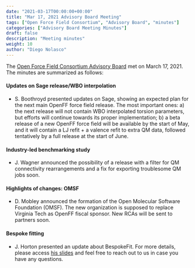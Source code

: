 ```yaml
---
date: "2021-03-17T00:00:00+00:00"
title: "Mar 17, 2021 Advisory Board Meeting"
tags: ["Open Force Field Consortium", "Advisory Board", "minutes"]
categories: ["Advisory Board Meeting Minutes"]
draft: false
description: "Meeting minutes"
weight: 10
author: "Diego Nolasco"
---
```


The [Open Force Field Consortium Advisory Board](https://openforcefield.org/about/organization/#open-force-field-consortium) met on March 17, 2021.
The minutes are summarized as follows:

#### Updates on Sage release/WBO interpolation

* S. Boothroyd presented updates on Sage, showing an expected plan for the next main OpenFF force field release. The most important ones: a) the next release will not contain WBO interpolated torsion parameters, but efforts will continue towards its proper implementation; b) a beta release of a new OpenFF force field will be available by the start of May, and it will contain a LJ refit + a valence refit to extra QM data, followed tentatively by a full release at the start of June.

#### Industry-led benchmarking study

* J. Wagner announced the possibility of a release with a filter for QM connectivity rearrangements and a fix for exporting troublesome QM jobs soon.

#### Highlights of changes: OMSF

* D. Mobley announced the formation of the Open Molecular Software Foundation (OMSF). The new organization is supposed to replace Virginia Tech as OpenFF fiscal sponsor. New RCAs will be sent to partners soon.

#### Bespoke fitting

* J. Horton presented an update about BespokeFit. For more details, please access [his slides](https://docs.google.com/presentation/d/1c5R4J3XyIWTJy130dcimVFwNTjRHnPM_9MhW4T0EDP0/edit#slide=id.p1) and feel free to reach out to us in case you have any questions.


